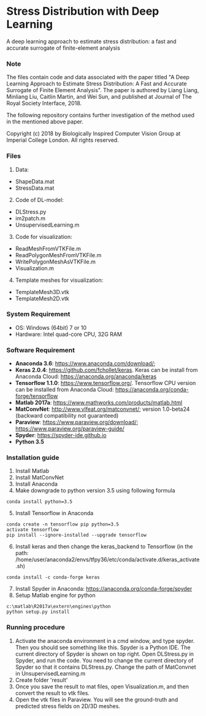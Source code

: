 # Stress Distribution with Deep Learning
A deep learning approach to estimate stress distribution: a fast and accurate surrogate of finite-element analysis


### Note
The files contain code and data associated with the paper titled "A Deep Learning Approach to Estimate Stress Distribution: A Fast and Accurate Surrogate of Finite Element Analysis". The paper is authored by Liang Liang, Minliang Liu, Caitlin Martin, and Wei Sun, and published at Journal of The Royal Society Interface, 2018.

The following repository contains further investigation of the method used in the mentioned above paper.

Copyright (c) 2018 by Biologically Inspired Computer Vision Group at Imperial College London. All rights reserved.


### Files
1. Data: 
- ShapeData.mat
- StressData.mat
2. Code of DL-model: 
- DLStress.py
- im2patch.m 
- UnsupervisedLearning.m
3. Code for visualization: 
- ReadMeshFromVTKFile.m
- ReadPolygonMeshFromVTKFile.m
- WritePolygonMeshAsVTKFile.m
- Visualization.m
4. Template meshes for visualization:
- TemplateMesh3D.vtk
- TemplateMesh2D.vtk


### System Requirement
- OS: Windows (64bit) 7 or 10
- Hardware: Intel quad-core CPU, 32G RAM


### Software Requirement
- **Anaconda 3.6**: https://www.anaconda.com/download/;
- **Keras 2.0.4**: https://github.com/fchollet/keras. Keras can be install from Anaconda Cloud: https://anaconda.org/anaconda/keras
- **Tensorflow 1.1.0**: https://www.tensorflow.org/. Tensorflow CPU version can be installed from Anaconda Cloud: https://anaconda.org/conda-forge/tensorflow
- **Matlab 2017a**: https://www.mathworks.com/products/matlab.html
- **MatConvNet**: http://www.vlfeat.org/matconvnet/; version 1.0-beta24 (backward compatibility not guaranteed)
- **Paraview**: https://www.paraview.org/download/; https://www.paraview.org/paraview-guide/
- **Spyder**: https://spyder-ide.github.io
- **Python 3.5**


### Installation guide
1. Install Matlab
2. Install MatConvNet
3. Install Anaconda 
4. Make downgrade to python version 3.5 using following formula
```
conda install python=3.5
```
5. Install Tensorflow in Anaconda
```
conda create -n tensorflow pip python=3.5
activate tensorflow
pip install --ignore-installed --upgrade tensorflow
```
6. Install keras and then change the keras_backend to Tensorflow (in the path: /home/user/anaconda2/envs/tfpy36/etc/conda/activate.d/keras_activate.sh)
```
conda install -c conda-forge keras
```
7. Install Spyder in Anaconda: https://anaconda.org/conda-forge/spyder
8. Setup Matlab engine for python
```
c:\matlab\R2017a\extern\engines\python
python setup.py install
```

### Running procedure
1. Activate the anaconda environment in a cmd window, and type spyder. Then you should see something like
this. Spyder is a Python IDE. The current directory of Spyder is shown on top right. Open DLStress.py in Spyder, and run the code. You need to change the current directory of Spyder so that it contains DLStress.py. Change the path of MatConvnet in UnsupervisedLearning.m
2. Create folder 'result'
3. Once you save the result to mat files, open Visualization.m, and then convert the result to vtk files.
4. Open the vtk files in Paraview. You will see the ground-truth and predicted stress fields on 2D/3D meshes.
